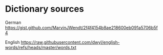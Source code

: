 # Dictionary sources

German
https://gist.github.com/MarvinJWendt/2f4f4154b8ae218600eb091a5706b5f4

English
https://raw.githubusercontent.com/dwyl/english-words/refs/heads/master/words.txt
